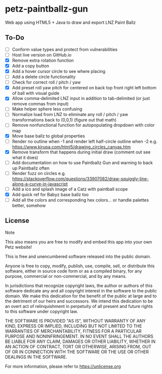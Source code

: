 # petz-paintballz-gun
Web app using HTML5 + Java to draw and export LNZ Paint Ballz

## To-Do
- [ ]  Conform value types and protect from vulnerabilities
- [ ]  Host live version on GitHub.io
- [x]  Remove extra rotation function
- [x]  Add a copy button
- [x]  Add a hover cursor circle to see where placing
- [ ]  Add a delete circle functionality
- [ ]  Check for correct roll / pitch / yaw
- [x]  Add preset roll yaw pitch for centered on back top front right left bottom of ball with visual guide
- [x]  Allow comma-delimited LNZ input in addition to tab-delimited (or just remove commas from input)
- [ ]  Make helper sphere less confusing
- [ ]  Normalize load from LNZ to eliminate any roll / pitch / yaw transformations back to (0,0,1) (figure out that math)
- [ ]  Remove nonfunctional function for autopopulating dropdown with color map
- [x]  Move base ballz to global properties
- [ ]  Render no outline when -1 and render left half-circle outline when -2 e.g. https://www.kirupa.com/html5/drawing_circles_canvas.htm
- [x]  Remove transform that happens during initial draw (comment out see what it does)
- [ ]  Add documentation on how to use Paintballz Gun and warning to back up Paintballz often
- [ ]  Render fuzz on circles e.g. https://stackoverflow.com/questions/33907082/draw-squiggly-line-along-a-curve-in-javascript
- [ ]  Add a ico and splash image of a Catz with paintball scope
- [x]  Add quick ref for Babyz base ballz too
- [ ]  Add all the colors and corresponding hex colors... or handle palettes better, somehow

## License

> [!NOTE]  
> This also means you are free to modify and embed this app into your own Petz website!

This is free and unencumbered software released into the public domain.

Anyone is free to copy, modify, publish, use, compile, sell, or
distribute this software, either in source code form or as a compiled
binary, for any purpose, commercial or non-commercial, and by any
means.

In jurisdictions that recognize copyright laws, the author or authors
of this software dedicate any and all copyright interest in the
software to the public domain. We make this dedication for the benefit
of the public at large and to the detriment of our heirs and
successors. We intend this dedication to be an overt act of
relinquishment in perpetuity of all present and future rights to this
software under copyright law.

THE SOFTWARE IS PROVIDED "AS IS", WITHOUT WARRANTY OF ANY KIND,
EXPRESS OR IMPLIED, INCLUDING BUT NOT LIMITED TO THE WARRANTIES OF
MERCHANTABILITY, FITNESS FOR A PARTICULAR PURPOSE AND NONINFRINGEMENT.
IN NO EVENT SHALL THE AUTHORS BE LIABLE FOR ANY CLAIM, DAMAGES OR
OTHER LIABILITY, WHETHER IN AN ACTION OF CONTRACT, TORT OR OTHERWISE,
ARISING FROM, OUT OF OR IN CONNECTION WITH THE SOFTWARE OR THE USE OR
OTHER DEALINGS IN THE SOFTWARE.

For more information, please refer to <https://unlicense.org>